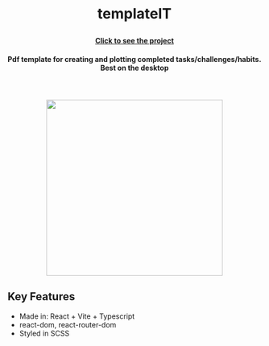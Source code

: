 <h1 align="center">
  <br>
  <p>templateIT</p>
<h4 align="center"> <a href="https://stellular-croquembouche-3fbfa6.netlify.app/" target="_blank">Click to see the project</a></h4>
  <h4 align="center">Pdf template for creating and plotting completed tasks/challenges/habits. Best on the desktop

</h4>
  <br>
  <h4 align="center">
   <img src="https://github.com/user-attachments/assets/74e7dea0-16ea-483e-b392-c9dcbedc7411" width="350" h="auto"/>
    </h4>
</h1>
 

## Key Features

* Made in: React + Vite + Typescript
* react-dom, react-router-dom
* Styled in SCSS

